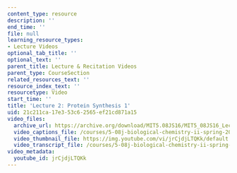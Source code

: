 ```yaml
---
content_type: resource
description: ''
end_time: ''
file: null
learning_resource_types:
- Lecture Videos
optional_tab_title: ''
optional_text: ''
parent_title: Lecture & Recitation Videos
parent_type: CourseSection
related_resources_text: ''
resource_index_text: ''
resourcetype: Video
start_time: ''
title: 'Lecture 2: Protein Synthesis 1'
uid: 21c211ca-17e3-53c6-2565-ef21cd871a15
video_files:
  archive_url: https://archive.org/download/MIT5.08JS16/MIT5_08JS16_Lecture_02_300k.mp4
  video_captions_file: /courses/5-08j-biological-chemistry-ii-spring-2016/be861e14c7155620856ba74f982b3cf9_jrCjdjLTQKk.vtt
  video_thumbnail_file: https://img.youtube.com/vi/jrCjdjLTQKk/default.jpg
  video_transcript_file: /courses/5-08j-biological-chemistry-ii-spring-2016/0417f645793142469f510c09c0de0b24_jrCjdjLTQKk.pdf
video_metadata:
  youtube_id: jrCjdjLTQKk
---
```

